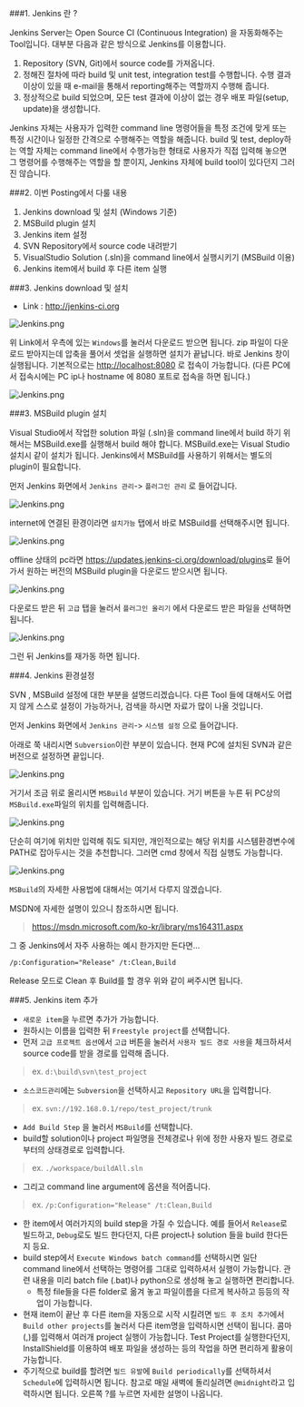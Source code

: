 ###1. Jenkins 란 ?

Jenkins Server는 Open Source CI (Continuous Integration) 을 자동화해주는 Tool입니다. 대부분 다음과 같은 방식으로 Jenkins를 이용합니다.

1. Repository (SVN, Git)에서 source code를 가져옵니다.
2. 정해진 절차에 따라 build 및 unit test, integration test를 수행합니다. 수행 결과 이상이 있을 때 e-mail을 통해서 reporting해주는 역할까지 수행해 줍니다.
3. 정상적으로 build 되었으며, 모든 test 결과에 이상이 없는 경우 배포 파일(setup, update)을 생성합니다.

Jenkins 자체는 사용자가 입력한 command line 명령어들을 특정 조건에 맞게 또는 특정 시간이나 일정한 간격으로 수행해주는 역할을 해줍니다.
build 및 test, deploy하는 역할 자체는 command line에서 수행가능한 형태로 사용자가 직접 입력해 놓으면 그 명령어를 수행해주는 역할을 할 뿐이지, Jenkins 자체에 build tool이 있다던지 그러진 않습니다.

###2. 이번 Posting에서 다룰 내용

1. Jenkins download 및 설치 (Windows 기준)
2. MSBuild plugin 설치
3. Jenkins item 설정
  1. SVN Repository에서 source code 내려받기
  2. VisualStudio Solution (.sln)을 command line에서 실행시키기 (MSBuild 이용)
  3. Jenkins item에서 build 후 다른 item 실행

###3. Jenkins download 및 설치

- Link : <http://jenkins-ci.org>

![Jenkins.png](https://github.com/DevStarSJ/Study/blob/master/Blog/CI/image/jenkins.01.png?raw=true)

위 Link에서 우측에 있는 `Windows`를 눌러서 다운로드 받으면 됩니다.
zip 파일이 다운로드 받아지는데 압축을 풀어서 셋업을 실행하면 설치가 끝납니다.
바로 Jenkins 창이 실행됩니다. 기본적으로는 <http://localhost:8080> 로 접속이 가능합니다. (다른 PC에서 접속시에는 PC ip나 hostname 에 8080 포트로 접속을 하면 됩니다.)

![Jenkins.png](https://github.com/DevStarSJ/Study/blob/master/Blog/CI/image/jenkins.02.png?raw=true)

###3. MSBuild plugin 설치

Visual Studio에서 작업한 solution 파일 (.sln)을 command line에서 build 하기 위해서는 MSBuild.exe를 실행해서 build 해야 합니다. MSBuild.exe는 Visual Studio 설치시 같이 설치가 됩니다.
Jenkins에서 MSBuild를 사용하기 위해서는 별도의 plugin이 필요합니다.

먼저 Jenkins 화면에서 `Jenkins 관리`-> `플러그인 관리` 로 들어갑니다.

![Jenkins.png](https://github.com/DevStarSJ/Study/blob/master/Blog/CI/image/jenkins.03.png?raw=true)  

internet에 연결된 환경이라면 `설치가능` 탭에서 바로 MSBuild를 선택해주시면 됩니다.

![Jenkins.png](https://github.com/DevStarSJ/Study/blob/master/Blog/CI/image/jenkins.04.png?raw=true)  

offline 상태의 pc라면 <https://updates.jenkins-ci.org/download/plugins>로 들어가서 원하는 버전의 MSBuild plugin을 다운로드 받으시면 됩니다.

![Jenkins.png](https://github.com/DevStarSJ/Study/blob/master/Blog/CI/image/jenkins.05.png?raw=true)  

다운로드 받은 뒤 `고급` 탭을 눌러서 `플러그인 올리기` 에서 다운로드 받은 파일을 선택하면 됩니다.

![Jenkins.png](https://github.com/DevStarSJ/Study/blob/master/Blog/CI/image/jenkins.06.png?raw=true)  

그런 뒤 Jenkins를 재가동 하면 됩니다.

###4. Jenkins 환경설정

SVN , MSBuild 설정에 대한 부분을 설명드리겠습니다.
다른 Tool 들에 대해서도 어렵지 않게 스스로 설정이 가능하거나, 검색을 하시면 자료가 많이 나올 것입니다.  

먼저 Jenkins 화면에서 `Jenkins 관리`-> `시스템 설정` 으로 들어갑니다.

아래로 쭉 내리시면 `Subversion`이란 부분이 있습니다.
현재 PC에 설치된 SVN과 같은 버전으로 설정하면 끝입니다.

![Jenkins.png](https://github.com/DevStarSJ/Study/blob/master/Blog/CI/image/jenkins.08.png?raw=true)  

거기서 조금 위로 올리시면 `MSBuild` 부분이 있습니다. 거기 버튼을 누른 뒤 PC상의 `MSBuild.exe`파일의 위치를 입력해줍니다.

![Jenkins.png](https://github.com/DevStarSJ/Study/blob/master/Blog/CI/image/jenkins.07.png?raw=true)  

단순히 여기에 위치만 입력해 줘도 되지만, 개인적으로는 해당 위치를 시스템환경변수에 PATH로 잡아두시는 것을 추천합니다.
그러면 cmd 창에서 직접 실행도 가능합니다.

![Jenkins.png](https://github.com/DevStarSJ/Study/blob/master/Blog/CI/image/jenkins.09.png?raw=true)  

`MSBuild`의 자세한 사용법에 대해서는 여기서 다루지 않겠습니다.  

MSDN에 자세한 설명이 있으니 참조하시면 됩니다.
> <https://msdn.microsoft.com/ko-kr/library/ms164311.aspx>

그 중 Jenkins에서 자주 사용하는 예시 한가지만 든다면...

```
/p:Configuration="Release" /t:Clean,Build
```

Release 모드로 Clean 후 Build를 할 경우 위와 같이 써주시면 됩니다.

###5. Jenkins item 추가

- `새로운 item`을 누르면 추가가 가능합니다.
- 원하시는 이름을 입력한 뒤 `Freestyle project`를 선택합니다.
- 먼저 `고급 프로젝트 옵션`에서 `고급` 버튼을 눌러서 `사용자 빌드 경로 사용`을 체크하셔서 source code를 받을 경로를 입력해 줍니다.  

> ex. `d:\build\svn\test_project`  

- `소스코드관리`에는 `Subversion`을 선택하시고 `Repository URL`을 입력합니다.  

> ex. `svn://192.168.0.1/repo/test_project/trunk`  

- `Add Build Step` 을 눌러서 `MSBuild`를 선택합니다.
- build할 solution이나 project 파일명을 전체경로나 위에 정한 사용자 빌드 경로로 부터의 상태경로로 입력합니다.  

> ex. `./workspace/buildAll.sln`  

- 그리고 command line argument에 옵션을 적어줍니다.

> ex. `/p:Configuration="Release" /t:Clean,Build`  

- 한 item에서 여러가지의 build step을 가질 수 있습니다. 예를 들어서 `Release`로 빌드하고, `Debug`로도 빌드 한다던지, 다른 project나 solution 들을 build 한다든지 등요.
- build step에서 `Execute Windows batch command`를 선택하시면 일단 command line에서 선택하는 명령어를 그대로 입력하셔서 실행이 가능합니다. 관련 내용을 미리 batch file (.bat)나 python으로 생성해 놓고 실행하면 편리합니다.
  - 특정 file들을 다른 folder로 옮겨 놓고 파일이름을 다르게 복사하고 등등의 작업이 가능합니다.
- 현재 item이 끝난 후 다른 item을 자동으로 시작 시킬려면 `빌드 후 조치 추가`에서 `Build other projects`를 눌러서 다른 item명을 입력하시면 선택이 됩니다. 콤마(,)를 입력해서 여러개 project 실행이 가능합니다. Test Project를 실행한다던지, InstallShield를 이용하여 배포 파일을 생성하는 등의 작업을 하면 편리하게 활용이 가능합니다.
- 주기적으로 build를 할려면 `빌드 유발`에 `Build periodically`를 선택하셔서 `Schedule`에 입력하시면 됩니다. 참고로 매일 새벽에 돌리실려면 `@midnight`라고 입력하시면 됩니다. 오른쪽 ?를 누르면 자세한 설명이 나옵니다.
